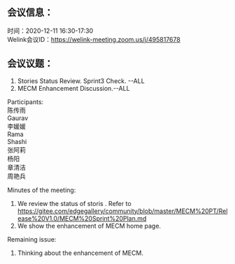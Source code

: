 会议信息：
------------

时间：2020-12-11 16:30-17:30  
Welink会议ID：https://welink-meeting.zoom.us/j/495817678


会议议题：
------------
1. Stories Status Review. Sprint3 Check.     --ALL   
2. MECM Enhancement Discussion.--ALL
  

Participants:    
陈传雨  
Gaurav  
李媛媛  
Rama  
Shashi   
张阿莉  
杨阳  
章清洁  
周艳兵  
 
Minutes of the meeting:  

1. We review the status of storis . Refer to https://gitee.com/edgegallery/community/blob/master/MECM%20PT/Release%20V1.0/MECM%20Sprint%20Plan.md  
2. We show the enhancement of MECM home page. 

Remaining issue:  
1. Thinking about the enhancement of MECM.  